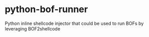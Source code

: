 # python-bof-runner
Python inline shellcode injector that could be used to run BOFs by leveraging BOF2shellcode
